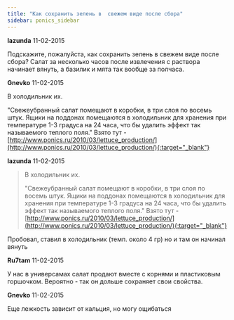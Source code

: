 ```yaml
---
title: "Как сохранить зелень в  свежем виде после сбора"
sidebar: ponics_sidebar
---
```


**lazunda** 11-02-2015

Подскажите, пожалуйста, как сохранить зелень в свежем виде после сбора? Салат за несколько часов после извлечения с раствора начинает вянуть, а базилик и мята так вообще за полчаса. 


**Gnevko** 11-02-2015

В холодильник их.

"Свежеубранный салат помещают в коробки, в три слоя по восемь штук. Ящики на поддонах помещаются в холодильник для хранения при температуре 1-3 градуса на 24 часа, что бы удалить эффект так называемого теплого поля." Взято тут - [http://www.ponics.ru/2010/03/lettuce_production/](http://www.ponics.ru/2010/03/lettuce_production/){:target="_blank"}


**lazunda** 11-02-2015

> В холодильник их.
> 
> "Свежеубранный салат помещают в коробки, в три слоя по восемь штук. Ящики на поддонах помещаются в холодильник для хранения при температуре 1-3 градуса на 24 часа, что бы удалить эффект так называемого теплого поля." Взято тут - [http://www.ponics.ru/2010/03/lettuce_production/](http://www.ponics.ru/2010/03/lettuce_production/){:target="_blank"}

Пробовал, ставил в холодильник (темп. около 4 гр) но и там он начинал вянуть


**Ru7tam** 11-02-2015

У нас в универсамах салат продают вместе с корнями и пластиковым горшочком. Вероятно - так он дольше сохраняет свои свойства.


**Gnevko** 11-02-2015

Еще лежкость зависит от кальция, но могу ощибаться 



